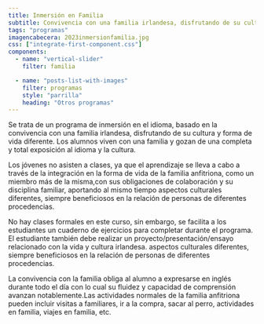 ```yaml
---
title: Inmersión en Familia
subtitle: Convivencia con una familia irlandesa, disfrutando de su cultura y forma de vida diferente
tags: "programas"
imagencabecera: 2023inmersionfamilia.jpg
css: ["integrate-first-component.css"]
components:
  - name: "vertical-slider"
    filter: familia

  - name: "posts-list-with-images"
    filter: programas
    style: "parrilla"
    heading: "Otros programas"
---
```


Se trata de un programa de inmersión en el idioma, basado en la convivencia con una familia irlandesa, disfrutando de su cultura y forma de vida diferente. Los alumnos viven con una familia y gozan de una completa y total exposición al idioma y la cultura.

Los jóvenes no asisten a clases, ya que el aprendizaje se lleva a cabo a través de la integración en la forma de vida de la familia anfitriona, como un miembro más de la misma,con sus obligaciones de colaboración y su disciplina familiar, aportando al mismo tiempo aspectos culturales diferentes, siempre beneficiosos en la relación de personas de diferentes procedencias.

No hay clases formales en este curso, sin embargo, se facilita a los estudiantes un cuaderno de ejercicios para completar durante el programa. El estudiante también debe realizar un proyecto/presentación/ensayo relacionado con la vida y cultura irlandesa. aspectos culturales diferentes, siempre beneficiosos en la relación de personas de diferentes procedencias.

La convivencia con la familia obliga al alumno a expresarse en inglés durante todo el día con lo cual su fluidez y capacidad de comprensión avanzan notablemente.Las actividades normales de la familia anfitriona pueden incluir visitas a familiares, ir a la compra, sacar al perro, actividades en familia, viajes en familia, etc.
